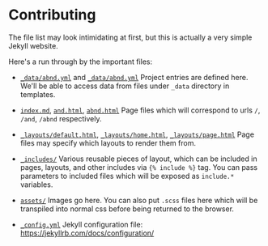 # Contributing

The file list may look intimidating at first, but this is actually a very simple Jekyll website.

Here's a run through by the important files:

- [`_data/abnd.yml`](_data/abnd.yml) and [`_data/abnd.yml`](_data/and.yml) Project entries are defined here. We'll be able to access data from files under `_data` directory in templates.

- [`index.md`](index.md), [`and.html`](and.html), [`abnd.html`](abnd.html) Page files which will correspond to urls `/`, `/and`, `/abnd` respectively.

- [`_layouts/default.html`](_layouts/default.html), [`_layouts/home.html`](_layouts/home.html), [`_layouts/page.html`](_layouts/page.html) Page files may specify which layouts to render them from.

- [`_includes/`](_includes/) Various reusable pieces of layout, which can be included in pages, layouts, and other includes via `{% include %}` tag. You can pass parameters to included files which will be exposed as `include.*` variables.

- [`assets/`](assets/) Images go here. You can also put `.scss` files here which will be transpiled into normal css before being returned to the browser.

- [`_config.yml`](_config.yml) Jekyll configuration file: https://jekyllrb.com/docs/configuration/
